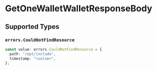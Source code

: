 # GetOneWalletWalletResponseBody


## Supported Types

### `errors.CouldNotFindResource`

```typescript
const value: errors.CouldNotFindResource = {
  path: "/opt/include",
  timestamp: "<value>",
};
```

